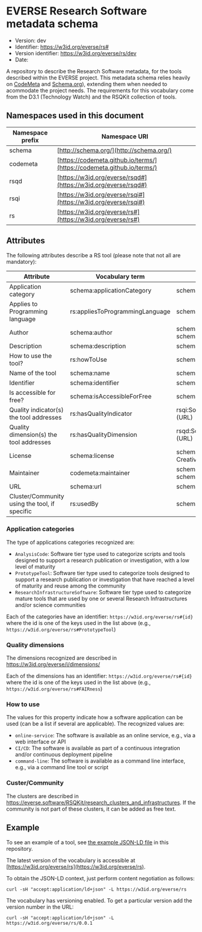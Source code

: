 # EVERSE Research Software metadata schema
- Version: dev
- Identifier: https://w3id.org/everse/rs#
- Version identifier: https://w3id.org/everse/rs/dev
- Date: 

A repository to describe the Research Software metadata, for the tools described within the EVERSE project.
This metadata schema relies heavily on [CodeMeta](https://codemeta.github.io/terms/) and [Schema.org](http://schema.org/)), extending them when needed to 
acommodate the project needs. The requirements for this vocabulary come from the D3.1 (Technology Watch) and
the RSQKit collection of tools.

## Namespaces used in this document

| Namespace prefix | Namespace URI |
|---|---|
|schema|[http://schema.org/](http://schema.org/)|
|codemeta|[https://codemeta.github.io/terms/](https://codemeta.github.io/terms/)|
|rsqd|[https://w3id.org/everse/rsqd#](https://w3id.org/everse/rsqd#)|
|rsqi|[https://w3id.org/everse/rsqi#](https://w3id.org/everse/rsqi#)|
|rs|[https://w3id.org/everse/rs#](https://w3id.org/everse/rs#)|

## Attributes

The following attributes describe a RS tool (please note that not all are mandatory): 

| Attribute | Vocabulary term | Expected value | Recognized terminology |
|---|---|---|---|
| Application category | schema:applicationCategory | schema:Text (string) | AnalysisCode, PrototypeTool, ResearchInfrastructureSoftware |
| Applies to Programming language | rs:appliesToProgrammingLanguage | schema:Text (string)| N/A |
| Author | schema:author | schema:Person or schema:Organization (URL) | N/A |
| Description | schema:description | schema:Text (string)| N/A |
| How to use the tool? | rs:howToUse | schema:Text (string) | online-service, CI/CD, command-line |
| Name of the tool | schema:name | schema:Text (string)| N/A |
| Identifier | schema:identifier | schema:URL (string)| N/A |
| Is accessible for free? | schema:isAccessibleForFree | schema:Boolean| N/A |
| Quality indicator(s) the tool addresses | rs:hasQualityIndicator | rsqi:SoftwareQualityIndicator (URL) | N/A |
| Quality dimension(s) the tool addresses | rs:hasQualityDimension | rsqd:SoftwareQualityDimension (URL) | See https://everse.software/indicators/website/dimensions.html |
| License | schema:license | schema:License (URL or CreativeWork)| N/A |
| Maintainer | codemeta:maintainer | schema:Person or schema:Organization | N/A |
| URL | schema:url | schema:URL (string)| N/A |
| Cluster/Community using the tool, if specific | rs:usedBy | schema:Text (string) | ENVRI, ESCAPE, LS-RI, PaNOSC, SSHOC |

### Application categories
The type of applications categories recognized are:
- `AnalysisCode`: Software tier type used to categorize scripts and tools designed to support a research publication or investigation, with a low level of maturity
- `PrototypeTool`: Software tier type used to categorize tools designed to support a research publication or investigation that have reached a level of maturity and reuse among the community
- `ResearchInfrastructureSoftware`: Software tier type used to categorize mature tools that are used by one or several Research Infrastructures and/or science communities

Each of the categories have an identifier: `https://w3id.org/everse/rs#{id}` where the id is one of the keys used in the list above (e.g., `https://w3id.org/everse/rs#PrototypeTool`)

### Quality dimensions

The dimensions recognized are described in https://w3id.org/everse/i/dimensions/

Each of the dimensions has an identifier: `https://w3id.org/everse/rs#{id}` where the id is one of the keys used in the list above (e.g., `https://w3id.org/everse/rs#FAIRness`)

### How to use

The values for this property indicate how a software application can be used (can be a list if several are applicable).
The recognized values are:
- `online-service`: The software is available as an online service, e.g., via a web interface or API
- `CI/CD`: The software is available as part of a continuous integration and/or continuous deployment pipeline
- `command-line`: The software is available as a command line interface, e.g., via a command line tool or script

### Custer/Community

The clusters are described in https://everse.software/RSQKit/research_clusters_and_infrastructures. If the community is not part of these clusters, it can be added as free text.

## Example

To see an example of a tool, see [the example JSON-LD file](./example.json) in this repository.

The latest version of the vocabulary is accessible at [https://w3id.org/everse/rs](https://w3id.org/everse/rs).

To obtain the JSON-LD context, just perform content negotiation as follows:

```
curl -sH "accept:application/ld+json" -L https://w3id.org/everse/rs
```

The vocabulary has versioning enabled. To get a particular version add the version number in the URL:

```
curl -sH "accept:application/ld+json" -L https://w3id.org/everse/rs/0.0.1
```

